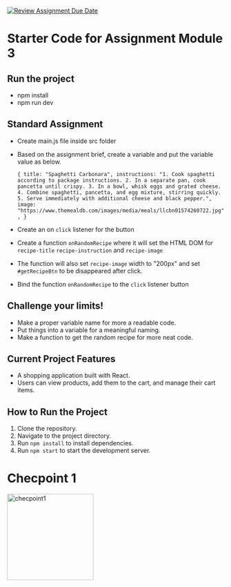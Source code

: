 [![Review Assignment Due Date](https://classroom.github.com/assets/deadline-readme-button-22041afd0340ce965d47ae6ef1cefeee28c7c493a6346c4f15d667ab976d596c.svg)](https://classroom.github.com/a/K1PcQPG7)
# Starter Code for Assignment Module 3

## Run the project
- npm install
- npm run dev

## Standard Assignment
- Create main.js file inside src folder
- Based on the assignment brief, create a variable and put the variable value as below.
  
  `{
    title: "Spaghetti Carbonara",
    instructions:
      "1. Cook spaghetti according to package instructions. 2. In a separate pan, cook pancetta until crispy. 3. In a bowl, whisk eggs and grated cheese. 4. Combine spaghetti, pancetta, and egg mixture, stirring quickly. 5. Serve immediately with additional cheese and black pepper.",
    image: "https://www.themealdb.com/images/media/meals/llcbn01574260722.jpg",
  }`
- Create an on `click` listener for the button
- Create a function `onRandomRecipe` where it will set the HTML DOM for `recipe-title` `recipe-instruction` and `recipe-image`
- The function will also set `recipe-image` width to "200px" and set `#getRecipeBtn` to be disappeared after click.
- Bind the function `onRandomRecipe` to the `click` listener button

## Challenge your limits!
- Make a proper variable name for more a readable code.
- Put things into a variable for a meaningful naming.
- Make a function to get the random recipe for more neat code.

## Current Project Features
- A shopping application built with React.
- Users can view products, add them to the cart, and manage their cart items.

## How to Run the Project
1. Clone the repository.
2. Navigate to the project directory.
3. Run `npm install` to install dependencies.
4. Run `npm start` to start the development server.

<h1 align="left">Checpoint 1</h1>
  
<img alt="checpoint1" width="200px" align="left" src="Screenshot 2024-12-07 at 06.52.29.png" ><br>
